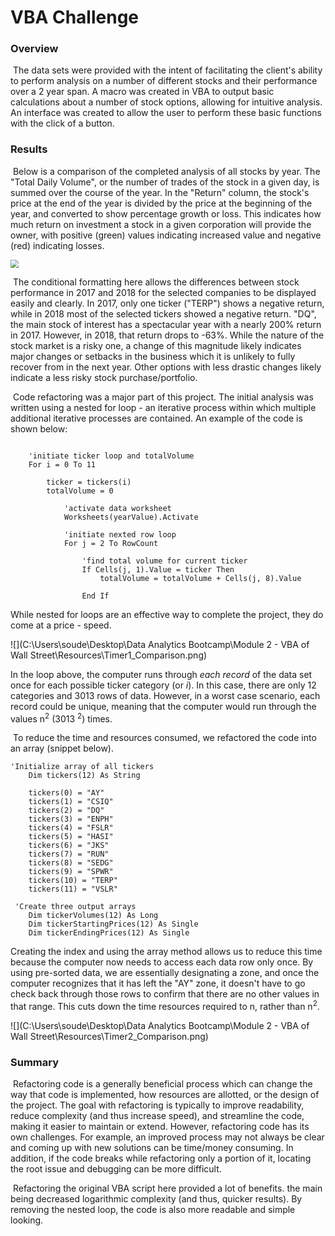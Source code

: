 # VBA Challenge

### Overview

​	The data sets were provided with the intent of facilitating the client's ability to perform analysis on a number of different stocks and their performance over a 2 year span. A macro was created in VBA to output basic calculations about a number of stock options, allowing for intuitive analysis. An interface was created to allow the user to perform these basic functions with the click of a button.  

### Results

​	Below is a comparison of the completed analysis of all stocks by year. The "Total Daily Volume", or the number of trades of the stock in a given day, is summed over the course of the year. In the "Return" column, the stock's price at the end of the year is divided by the price at the beginning of the year, and converted to show percentage growth or loss. This indicates how much return on investment a stock in a given corporation will provide the owner, with positive (green) values indicating increased value and negative (red) indicating losses.

<img src="C:\Users\soude\Desktop\Data Analytics Bootcamp\Module 2  - VBA of Wall Street\Resources\All_Stocks_Comparison.png" style="zoom: 80%;" />

​	The conditional formatting here allows the differences between stock performance in 2017 and 2018 for the selected companies to be displayed easily and clearly. In 2017, only one ticker ("TERP") shows a negative return, while in 2018 most of the selected tickers showed a negative return. "DQ", the main stock of interest has a spectacular year with a nearly 200% return in 2017. However, in 2018, that return drops to -63%. While the nature of the stock market is a risky one, a change of this magnitude likely indicates major changes or setbacks in the business which it is unlikely to fully recover from in the next year. Other options with less drastic changes likely indicate a less risky stock purchase/portfolio. 

​	Code refactoring was a major part of this project. The initial analysis was written using a nested for loop - an iterative process within which multiple additional iterative processes are contained. An example of the code is shown below: 

```visual basic
 
    'initiate ticker loop and totalVolume
    For i = 0 To 11
    
        ticker = tickers(i)
        totalVolume = 0
       
            'activate data worksheet
            Worksheets(yearValue).Activate
            
            'initiate nexted row loop
            For j = 2 To RowCount
            
                'find total volume for current ticker
                If Cells(j, 1).Value = ticker Then
                    totalVolume = totalVolume + Cells(j, 8).Value
                
                End If
```

While nested for loops are an effective way to complete the project, they do come at a price - speed. 

![](C:\Users\soude\Desktop\Data Analytics Bootcamp\Module 2  - VBA of Wall Street\Resources\Timer1_Comparison.png)

In the loop above, the computer runs through *each record*  of the data set once for each possible ticker category (or *i*). In this case, there are only 12 categories and 3013 rows of data. However, in a worst case scenario, each record could be unique, meaning that the computer would run through the values n<sup>2</sup> (3013 <sup>2</sup>) times. 

 

​	To reduce the time and resources consumed, we refactored the code into an array (snippet below).

```visual basic
'Initialize array of all tickers
    Dim tickers(12) As String
    
    tickers(0) = "AY"
    tickers(1) = "CSIQ"
    tickers(2) = "DQ"
    tickers(3) = "ENPH"
    tickers(4) = "FSLR"
    tickers(5) = "HASI"
    tickers(6) = "JKS"
    tickers(7) = "RUN"
    tickers(8) = "SEDG"
    tickers(9) = "SPWR"
    tickers(10) = "TERP"
    tickers(11) = "VSLR"
   
 'Create three output arrays
    Dim tickerVolumes(12) As Long
    Dim tickerStartingPrices(12) As Single
    Dim tickerEndingPrices(12) As Single
```

Creating the index and using the array method allows us to reduce this time because the computer now needs to access each data row only once. By using pre-sorted data, we are essentially designating a zone, and once the computer recognizes that it has left the "AY" zone, it doesn't have to go check back through those rows to confirm that there are no other values in that range. This cuts down the time resources required to n, rather than n<sup>2</sup>. 



![](C:\Users\soude\Desktop\Data Analytics Bootcamp\Module 2  - VBA of Wall Street\Resources\Timer2_Comparison.png)



### Summary

​	Refactoring code is a generally beneficial process which can change the way that code is implemented, how resources are allotted,  or the design of the project. The goal with refactoring is typically to improve readability, reduce complexity (and thus increase speed), and streamline the code, making it easier to maintain or extend. However, refactoring code has its own challenges. For example, an improved process may not always be clear and coming up with new solutions can be time/money consuming. In addition, if the code breaks while refactoring only a portion of it, locating the root issue and debugging can be more difficult. 

​	Refactoring the original VBA script here provided a lot of benefits. the main being decreased logarithmic complexity (and thus, quicker results). By removing the nested loop, the code is also more readable and simple looking. 

